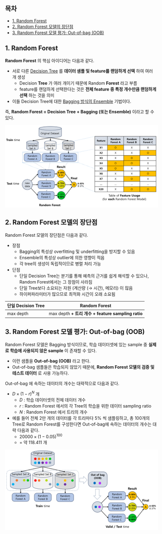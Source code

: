 ## 목차
* [1. Random Forest](#1-random-forest)
* [2. Random Forest 모델의 장단점](#2-random-forest-모델의-장단점)
* [3. Random Forest 모델 평가: Out-of-bag (OOB)](#3-random-forest-모델-평가-out-of-bag-oob)

## 1. Random Forest
**Random Forest** 의 핵심 아이디어는 다음과 같다.
* 서로 다른 [Decision Tree](머신러닝_모델_Decision_Tree.md) 를 **데이터 샘플 및 feature를 랜덤하게 선택** 하여 여러 개 생성
  * Decision **Tree** 가 여러 개이기 때문에 Random **Forest** 라고 부름
  * feature를 랜덤하게 선택한다는 것은 **전체 feature 중 특정 개수만큼 랜덤하게 선택** 하는 것을 의미
* 이들 Decision Tree에 대한 [Bagging 방식의 Ensemble](머신러닝_모델_Ensemble.md#2-2-bagging) 기법이다.

즉, **Random Forest = Decision Tree + Bagging (또는 Ensemble)** 이라고 할 수 있다.

![image](images/Random_Forest_1.PNG)

## 2. Random Forest 모델의 장단점

Random Forest 모델의 장단점은 다음과 같다.

* 장점
  * Bagging의 특성상 overfitting 및 underfitting을 방지할 수 있음
  * Ensemble의 특성상 outlier에 의한 영향이 적음
  * 각 tree의 생성이 독립적이므로 병렬 처리 가능
* 단점
  * 단일 Decision Tree는 분기를 통해 예측의 근거를 쉽게 해석할 수 있으나, Random Forest에서는 그 장점이 사라짐 
  * 단일 Tree보다 소요되는 자원 (계산량 (→ 시간), 메모리) 이 많음
  * 하이퍼파라미터가 많으므로 최적화 시간이 오래 소요됨

| 단일 Decision Tree | Random Forest                                  |
|------------------|------------------------------------------------|
| max depth        | max depth **+ 트리 개수 + feature sampling ratio** |

## 3. Random Forest 모델 평가: Out-of-bag (OOB)

Random Forest 모델은 Bagging 방식이므로, 학습 데이터셋에 있는 sample 중 **실제로 학습에 사용되지 않은 sample** 이 존재할 수 있다.
* 이런 샘플을 **Out-of-bag (OOB)** 라고 한다.
* Out-of-bag 샘플들은 학습되지 않았기 때문에, **Random Forest 모델의 검증 및 테스트 데이터** 로 사용 가능하다.

Out-of-bag 에 속하는 데이터의 개수는 대략적으로 다음과 같다.
* $D \times (1 - r)^N$ 개
  * $D$ : 학습 데이터셋의 전체 데이터 개수
  * $r$ : Random Forest 에서의 각 Tree의 학습을 위한 데이터 sampling ratio
  * $N$ : Random Forest 에서 트리의 개수
* 예를 들어 전체 2만 개의 데이터를 각 트리마다 5% 씩 샘플링하고, 총 100개의 Tree로 Random Forest를 구성한다면 Out-of-bag에 속하는 데이터의 개수는 대략 다음과 같다.
  * $20000 \times (1 - 0.05)^{100}$
  * = 약 118.411 개

![image](images/Random_Forest_2.PNG)
